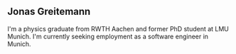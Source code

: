 Jonas Greitemann
----------------

I'm a physics graduate from RWTH Aachen and former PhD student at LMU Munich. I'm currently seeking employment as a software engineer in Munich.
